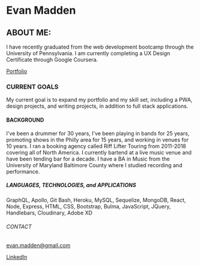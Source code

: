 # Evan Madden

## ABOUT ME:
I have recently graduated from the web development bootcamp through the University of Pennsylvania. I am currently completing a UX Design Certificate through Google Coursera.

[Portfolio](https://evmad.github.io/portfolio-one/)



### CURRENT GOALS

My current goal is to expand my portfolio and my skill set, including a PWA, design projects, and writing projects, in addition to full stack applications.

#### BACKGROUND

I've been a drummer for 30 years, I've been playing in bands for 25 years, promoting shows in the Philly area for 15 years, and working in venues for 10 years. I ran a booking agency called Riff Lifter Touring from 2011-2018 covering all of North America. I currently bartend at a live music venue and have been tending bar for a decade. I have a BA in Music from the University of Maryland Baltimore County where I studied recording and performance.

##### LANGUAGES, TECHNOLOGIES, and APPLICATIONS

GraphQL, Apollo, Git Bash, Heroku, MySQL, Sequelize, MongoDB, React, Node, Express, HTML, CSS, Bootstrap, Bulma, JavaScript, JQuery, Handlebars, Cloudinary, Adobe XD

###### CONTACT

evan.madden@gmail.com

[LinkedIn](https://www.linkedin.com/in/evan-madden-923474211/)

